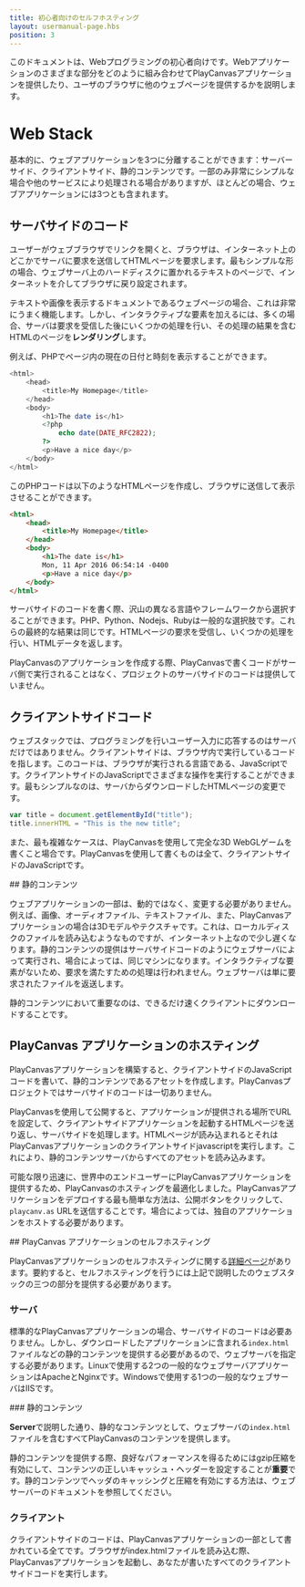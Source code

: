 ```yaml
---
title: 初心者向けのセルフホスティング
layout: usermanual-page.hbs
position: 3
---
```


このドキュメントは、Webプログラミングの初心者向けです。Webアプリケーションのさまざまな部分をどのように組み合わせてPlayCanvasアプリケーションを提供したり、ユーザのブラウザに他のウェブページを提供するかを説明します。

# Web Stack

基本的に、ウェブアプリケーションを3つに分離することができます：サーバーサイド、クライアントサイド、静的コンテンツです。一部のみ非常にシンプルな場合や他のサービスにより処理される場合がありますが、ほとんどの場合、ウェブアプリケーションには3つとも含まれます。

## サーバサイドのコード

ユーザーがウェブブラウザでリンクを開くと、ブラウザは、インターネット上のどこかでサーバに要求を送信してHTMLページを要求します。最もシンプルな形の場合、ウェブサーバ上のハードディスクに置かれるテキストのページで、インターネットを介してブラウザに戻り設定されます。

テキストや画像を表示するドキュメントであるウェブページの場合、これは非常にうまく機能します。しかし、インタラクティブな要素を加えるには、多くの場合、サーバは要求を受信した後にいくつかの処理を行い、その処理の結果を含むHTMLのページを**レンダリング**します。

例えば、PHPでページ内の現在の日付と時刻を表示することができます。

```php
<html>
    <head>
        <title>My Homepage</title>
    </head>
    <body>
        <h1>The date is</h1>
        <?php
            echo date(DATE_RFC2822);
        ?>
        <p>Have a nice day</p>
    </body>
</html>
```

このPHPコードは以下のようなHTMLページを作成し、ブラウザに送信して表示させることができます。

```html
<html>
    <head>
        <title>My Homepage</title>
    </head>
    <body>
        <h1>The date is</h1>
        Mon, 11 Apr 2016 06:54:14 -0400
        <p>Have a nice day</p>
    </body>
</html>
```

サーバサイドのコードを書く際、沢山の異なる言語やフレームワークから選択することができます。PHP、Python、Nodejs、Rubyは一般的な選択肢です。これらの最終的な結果は同じです。HTMLページの要求を受信し、いくつかの処理を行い、HTMLデータを返します。

PlayCanvasのアプリケーションを作成する際、PlayCanvasで書くコードがサーバ側で実行されることはなく、プロジェクトのサーバサイドのコードは提供していません。

## クライアントサイドコード

ウェブスタックでは、プログラミングを行いユーザー入力に応答するのはサーバだけではありません。クライアントサイドは、ブラウザ内で実行しているコードを指します。このコードは、ブラウザが実行される言語である、JavaScriptです。クライアントサイドのJavaScriptでさまざまな操作を実行することができます。最もシンプルなのは、サーバからダウンロードしたHTMLページの変更です。

```javascript
var title = document.getElementById("title");
title.innerHTML = "This is the new title";
```

また、最も複雑なケースは、PlayCanvasを使用して完全な3D WebGLゲームを書くこと場合です。PlayCanvasを使用して書くものは全て、クライアントサイドのJavaScriptです。

## 静的コンテンツ

ウェブアプリケーションの一部は、動的ではなく、変更する必要がありません。例えば、画像、オーディオファイル、テキストファイル、また、PlayCanvasアプリケーションの場合は3Dモデルやテクスチャです。これは、ローカルディスクのファイルを読み込むようなものですが、インターネット上なので少し遅くなります。静的コンテンツの提供はサーバサイドコードのようにウェブサーバによって実行され、場合によっては、同じマシンになります。インタラクティブな要素がないため、要求を満たすための処理は行われません。ウェブサーバは単に要求されたファイルを返送します。

静的コンテンツにおいて重要なのは、できるだけ速くクライアントにダウンロードすることです。

## PlayCanvas アプリケーションのホスティング

PlayCanvasアプリケーションを構築すると、クライアントサイドのJavaScriptコードを書いて、静的コンテンツであるアセットを作成します。PlayCanvasプロジェクトではサーバサイドのコードは一切ありません。

PlayCanvasを使用して公開すると、アプリケーションが提供される場所でURLを設定して、クライアントサイドアプリケーションを起動するHTMLページを送り返し、サーバサイドを処理します。HTMLページが読み込まれるとそれはPlayCanvasアプリケーションのクライアントサイドjavascriptを実行します。これにより、静的コンテンツサーバからすべてのアセットを読み込みます。

可能な限り迅速に、世界中のエンドユーザーにPlayCanvasアプリケーションを提供するため、PlayCanvasのホスティングを最適化しました。PlayCanvasアプリケーションをデプロイする最も簡単な方法は、公開ボタンをクリックして、 `playcanv.as` URLを送信することです。場合によっては、独自のアプリケーションをホストする必要があります。

## PlayCanvas アプリケーションのセルフホスティング

PlayCanvasアプリケーションのセルフホスティングに関する[詳細ページ][1]があります。要約すると、セルフホスティングを行うには上記で説明したのウェブスタックの三つの部分を提供する必要があります。

### サーバ

標準的なPlayCanvasアプリケーションの場合、サーバサイドのコードは必要ありません。しかし、ダウンロードしたアプリケーションに含まれる`index.html`ファイルなどの静的コンテンツを提供する必要があるので、ウェブサーバを指定する必要があります。Linuxで使用する2つの一般的なウェブサーバアプリケーションはApacheとNginxです。Windowsで使用する1つの一般的なウェブサーバはIISです。

### 静的コンテンツ

**Server**で説明した通り、静的なコンテンツとして、ウェブサーバの`index.html`ファイルを含むすべてPlayCanvasのコンテンツを提供します。

静的コンテンツを提供する際、良好なパフォーマンスを得るためにはgzip圧縮を有効にして、コンテンツの正しいキャッシュ・ヘッダーを設定することが**重要**です。静的コンテンツでヘッダのキャッシングと圧縮を有効にする方法は、ウェブサーバーのドキュメントを参照してください。

### クライアント

クライアントサイドのコードは、PlayCanvasアプリケーションの一部として書かれている全てです。ブラウザがindex.htmlファイルを読み込む際、PlayCanvasアプリケーションを起動し、あなたが書いたすべてのクライアントサイドコードを実行します。

[1]: /user-manual/publishing/web/self-hosting/

